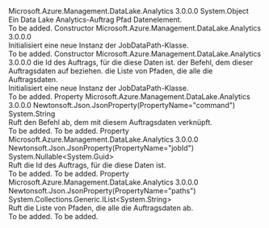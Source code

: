 <Type Name="JobDataPath" FullName="Microsoft.Azure.Management.DataLake.Analytics.Models.JobDataPath">
  <TypeSignature Language="C#" Value="public class JobDataPath" />
  <TypeSignature Language="ILAsm" Value=".class public auto ansi beforefieldinit JobDataPath extends System.Object" />
  <TypeSignature Language="DocId" Value="T:Microsoft.Azure.Management.DataLake.Analytics.Models.JobDataPath" />
  <TypeSignature Language="VB.NET" Value="Public Class JobDataPath" />
  <TypeSignature Language="F#" Value="type JobDataPath = class" />
  <AssemblyInfo>
    <AssemblyName>Microsoft.Azure.Management.DataLake.Analytics</AssemblyName>
    <AssemblyVersion>3.0.0.0</AssemblyVersion>
  </AssemblyInfo>
  <Base>
    <BaseTypeName>System.Object</BaseTypeName>
  </Base>
  <Interfaces />
  <Docs>
    <summary>
            Ein Data Lake Analytics-Auftrag Pfad Datenelement.
            </summary>
    <remarks>To be added.</remarks>
  </Docs>
  <Members>
    <Member MemberName=".ctor">
      <MemberSignature Language="C#" Value="public JobDataPath ();" />
      <MemberSignature Language="ILAsm" Value=".method public hidebysig specialname rtspecialname instance void .ctor() cil managed" />
      <MemberSignature Language="DocId" Value="M:Microsoft.Azure.Management.DataLake.Analytics.Models.JobDataPath.#ctor" />
      <MemberSignature Language="VB.NET" Value="Public Sub New ()" />
      <MemberType>Constructor</MemberType>
      <AssemblyInfo>
        <AssemblyName>Microsoft.Azure.Management.DataLake.Analytics</AssemblyName>
        <AssemblyVersion>3.0.0.0</AssemblyVersion>
      </AssemblyInfo>
      <Parameters />
      <Docs>
        <summary>
            Initialisiert eine neue Instanz der JobDataPath-Klasse.
            </summary>
        <remarks>To be added.</remarks>
      </Docs>
    </Member>
    <Member MemberName=".ctor">
      <MemberSignature Language="C#" Value="public JobDataPath (Nullable&lt;Guid&gt; jobId = null, string command = null, System.Collections.Generic.IList&lt;string&gt; paths = null);" />
      <MemberSignature Language="ILAsm" Value=".method public hidebysig specialname rtspecialname instance void .ctor(valuetype System.Nullable`1&lt;valuetype System.Guid&gt; jobId, string command, class System.Collections.Generic.IList`1&lt;string&gt; paths) cil managed" />
      <MemberSignature Language="DocId" Value="M:Microsoft.Azure.Management.DataLake.Analytics.Models.JobDataPath.#ctor(System.Nullable{System.Guid},System.String,System.Collections.Generic.IList{System.String})" />
      <MemberSignature Language="VB.NET" Value="Public Sub New (Optional jobId As Nullable(Of Guid) = null, Optional command As String = null, Optional paths As IList(Of String) = null)" />
      <MemberSignature Language="F#" Value="new Microsoft.Azure.Management.DataLake.Analytics.Models.JobDataPath : Nullable&lt;Guid&gt; * string * System.Collections.Generic.IList&lt;string&gt; -&gt; Microsoft.Azure.Management.DataLake.Analytics.Models.JobDataPath" Usage="new Microsoft.Azure.Management.DataLake.Analytics.Models.JobDataPath (jobId, command, paths)" />
      <MemberType>Constructor</MemberType>
      <AssemblyInfo>
        <AssemblyName>Microsoft.Azure.Management.DataLake.Analytics</AssemblyName>
        <AssemblyVersion>3.0.0.0</AssemblyVersion>
      </AssemblyInfo>
      <Parameters>
        <Parameter Name="jobId" Type="System.Nullable&lt;System.Guid&gt;" />
        <Parameter Name="command" Type="System.String" />
        <Parameter Name="paths" Type="System.Collections.Generic.IList&lt;System.String&gt;" />
      </Parameters>
      <Docs>
        <param name="jobId">die Id des Auftrags, für die diese Daten ist.</param>
        <param name="command">der Befehl, dem dieser Auftragsdaten auf beziehen.</param>
        <param name="paths">die Liste von Pfaden, die alle die Auftragsdaten.</param>
        <summary>
            Initialisiert eine neue Instanz der JobDataPath-Klasse.
            </summary>
        <remarks>To be added.</remarks>
      </Docs>
    </Member>
    <Member MemberName="Command">
      <MemberSignature Language="C#" Value="public string Command { get; }" />
      <MemberSignature Language="ILAsm" Value=".property instance string Command" />
      <MemberSignature Language="DocId" Value="P:Microsoft.Azure.Management.DataLake.Analytics.Models.JobDataPath.Command" />
      <MemberSignature Language="VB.NET" Value="Public ReadOnly Property Command As String" />
      <MemberSignature Language="F#" Value="member this.Command : string" Usage="Microsoft.Azure.Management.DataLake.Analytics.Models.JobDataPath.Command" />
      <MemberType>Property</MemberType>
      <AssemblyInfo>
        <AssemblyName>Microsoft.Azure.Management.DataLake.Analytics</AssemblyName>
        <AssemblyVersion>3.0.0.0</AssemblyVersion>
      </AssemblyInfo>
      <Attributes>
        <Attribute>
          <AttributeName>Newtonsoft.Json.JsonProperty(PropertyName="command")</AttributeName>
        </Attribute>
      </Attributes>
      <ReturnValue>
        <ReturnType>System.String</ReturnType>
      </ReturnValue>
      <Docs>
        <summary>
            Ruft den Befehl ab, dem mit diesem Auftragsdaten verknüpft.
            </summary>
        <value>To be added.</value>
        <remarks>To be added.</remarks>
      </Docs>
    </Member>
    <Member MemberName="JobId">
      <MemberSignature Language="C#" Value="public Nullable&lt;Guid&gt; JobId { get; }" />
      <MemberSignature Language="ILAsm" Value=".property instance valuetype System.Nullable`1&lt;valuetype System.Guid&gt; JobId" />
      <MemberSignature Language="DocId" Value="P:Microsoft.Azure.Management.DataLake.Analytics.Models.JobDataPath.JobId" />
      <MemberSignature Language="VB.NET" Value="Public ReadOnly Property JobId As Nullable(Of Guid)" />
      <MemberSignature Language="F#" Value="member this.JobId : Nullable&lt;Guid&gt;" Usage="Microsoft.Azure.Management.DataLake.Analytics.Models.JobDataPath.JobId" />
      <MemberType>Property</MemberType>
      <AssemblyInfo>
        <AssemblyName>Microsoft.Azure.Management.DataLake.Analytics</AssemblyName>
        <AssemblyVersion>3.0.0.0</AssemblyVersion>
      </AssemblyInfo>
      <Attributes>
        <Attribute>
          <AttributeName>Newtonsoft.Json.JsonProperty(PropertyName="jobId")</AttributeName>
        </Attribute>
      </Attributes>
      <ReturnValue>
        <ReturnType>System.Nullable&lt;System.Guid&gt;</ReturnType>
      </ReturnValue>
      <Docs>
        <summary>
            Ruft die Id des Auftrags, für die diese Daten ist.
            </summary>
        <value>To be added.</value>
        <remarks>To be added.</remarks>
      </Docs>
    </Member>
    <Member MemberName="Paths">
      <MemberSignature Language="C#" Value="public System.Collections.Generic.IList&lt;string&gt; Paths { get; }" />
      <MemberSignature Language="ILAsm" Value=".property instance class System.Collections.Generic.IList`1&lt;string&gt; Paths" />
      <MemberSignature Language="DocId" Value="P:Microsoft.Azure.Management.DataLake.Analytics.Models.JobDataPath.Paths" />
      <MemberSignature Language="VB.NET" Value="Public ReadOnly Property Paths As IList(Of String)" />
      <MemberSignature Language="F#" Value="member this.Paths : System.Collections.Generic.IList&lt;string&gt;" Usage="Microsoft.Azure.Management.DataLake.Analytics.Models.JobDataPath.Paths" />
      <MemberType>Property</MemberType>
      <AssemblyInfo>
        <AssemblyName>Microsoft.Azure.Management.DataLake.Analytics</AssemblyName>
        <AssemblyVersion>3.0.0.0</AssemblyVersion>
      </AssemblyInfo>
      <Attributes>
        <Attribute>
          <AttributeName>Newtonsoft.Json.JsonProperty(PropertyName="paths")</AttributeName>
        </Attribute>
      </Attributes>
      <ReturnValue>
        <ReturnType>System.Collections.Generic.IList&lt;System.String&gt;</ReturnType>
      </ReturnValue>
      <Docs>
        <summary>
            Ruft die Liste von Pfaden, die alle die Auftragsdaten ab.
            </summary>
        <value>To be added.</value>
        <remarks>To be added.</remarks>
      </Docs>
    </Member>
  </Members>
</Type>